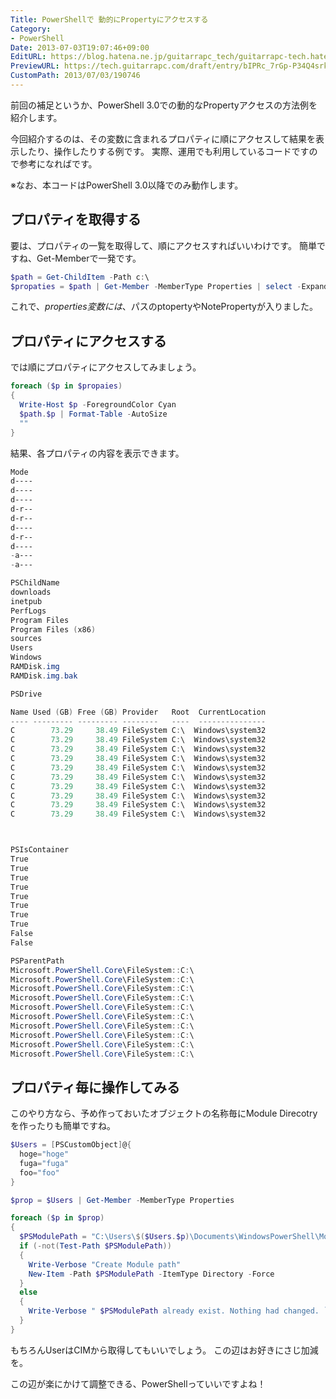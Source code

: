 ```yaml
---
Title: PowerShellで 動的にPropertyにアクセスする
Category:
- PowerShell
Date: 2013-07-03T19:07:46+09:00
EditURL: https://blog.hatena.ne.jp/guitarrapc_tech/guitarrapc-tech.hatenablog.com/atom/entry/6802418398340941217
PreviewURL: https://tech.guitarrapc.com/draft/entry/bIPRc_7rGp-P34Q4srkOpMut0x4
CustomPath: 2013/07/03/190746
---
```


<!--
Date: 2013-07-03T19:07:46+09:00
URL: https://tech.guitarrapc.com/entry/2013/07/03/190746
-->

前回の補足というか、PowerShell 3.0での動的なPropertyアクセスの方法例を紹介します。

今回紹介するのは、その変数に含まれるプロパティに順にアクセスして結果を表示したり、操作したりする例です。
実際、運用でも利用しているコードですので参考になればです。

※なお、本コードはPowerShell 3.0以降でのみ動作します。



## プロパティを取得する
要は、プロパティの一覧を取得して、順にアクセスすればいいわけです。
簡単ですね、Get-Memberで一発です。

```ps1
$path = Get-ChildItem -Path c:\
$propaties = $path | Get-Member -MemberType Properties | select -ExpandProperty Name
```


これで、$properties変数には、$パスのptopertyやNotePropertyが入りました。


## プロパティにアクセスする
では順にプロパティにアクセスしてみましょう。


```ps1
foreach ($p in $propaies)
{
  Write-Host $p -ForegroundColor Cyan
  $path.$p | Format-Table -AutoSize
  ""
}
```


結果、各プロパティの内容を表示できます。

```ps1
Mode
d----
d----
d----
d-r--
d-r--
d----
d-r--
d----
-a---
-a---

PSChildName
downloads
inetpub
PerfLogs
Program Files
Program Files (x86)
sources
Users
Windows
RAMDisk.img
RAMDisk.img.bak

PSDrive

Name Used (GB) Free (GB) Provider   Root  CurrentLocation
---- --------- --------- --------   ----  ---------------
C        73.29     38.49 FileSystem C:\  Windows\system32
C        73.29     38.49 FileSystem C:\  Windows\system32
C        73.29     38.49 FileSystem C:\  Windows\system32
C        73.29     38.49 FileSystem C:\  Windows\system32
C        73.29     38.49 FileSystem C:\  Windows\system32
C        73.29     38.49 FileSystem C:\  Windows\system32
C        73.29     38.49 FileSystem C:\  Windows\system32
C        73.29     38.49 FileSystem C:\  Windows\system32
C        73.29     38.49 FileSystem C:\  Windows\system32
C        73.29     38.49 FileSystem C:\  Windows\system32



PSIsContainer
True
True
True
True
True
True
True
True
False
False

PSParentPath
Microsoft.PowerShell.Core\FileSystem::C:\
Microsoft.PowerShell.Core\FileSystem::C:\
Microsoft.PowerShell.Core\FileSystem::C:\
Microsoft.PowerShell.Core\FileSystem::C:\
Microsoft.PowerShell.Core\FileSystem::C:\
Microsoft.PowerShell.Core\FileSystem::C:\
Microsoft.PowerShell.Core\FileSystem::C:\
Microsoft.PowerShell.Core\FileSystem::C:\
Microsoft.PowerShell.Core\FileSystem::C:\
Microsoft.PowerShell.Core\FileSystem::C:\
```



## プロパティ毎に操作してみる
このやり方なら、予め作っておいたオブジェクトの名称毎にModule Direcotryを作ったりも簡単ですね。


```ps1
$Users = [PSCustomObject]@{
  hoge="hoge"
  fuga="fuga"
  foo="foo"
}

$prop = $Users | Get-Member -MemberType Properties

foreach ($p in $prop)
{
  $PSModulePath = "C:\Users\$($Users.$p)\Documents\WindowsPowerShell\Modules"
  if (-not(Test-Path $PSModulePath))
  {
    Write-Verbose "Create Module path"
    New-Item -Path $PSModulePath -ItemType Directory -Force
  }
  else
  {
    Write-Verbose " $PSModulePath already exist. Nothing had changed. `n"
  }
}
```


もちろんUserはCIMから取得してもいいでしょう。
この辺はお好きにさじ加減を。

この辺が楽にかけて調整できる、PowerShellっていいですよね！
